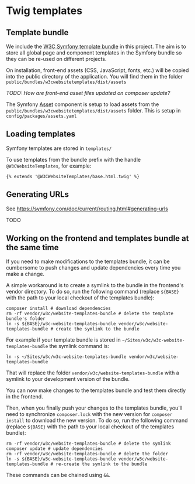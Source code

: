 # Twig templates

## Template bundle

We include the [W3C Symfony template bundle](https://github.com/w3c/w3c-website-templates-bundle) in this project. The 
aim is to store all global page and component templates in the Symfony bundle so they can be re-used on different 
projects.

On installation, front-end assets (CSS, JavaScript, fonts, etc.) will be copied into the public directory of the 
application. You will find them in the folder `public/bundles/w3cwebsitetemplates/dist/assets`

_TODO: How are front-end asset files updated on composer update?_

The Symfony [Asset](https://symfony.com/doc/current/components/asset.html) component is setup to load assets from the
`public/bundles/w3cwebsitetemplates/dist/assets` folder. This is setup in `config/packages/assets.yaml`

## Loading templates

Symfony templates are stored in `templates/`

To use templates from the bundle prefix with the handle `@W3CWebsiteTemplates`, for example:

```twig
{% extends '@W3CWebsiteTemplates/base.html.twig' %}
```

## Generating URLs

See https://symfony.com/doc/current/routing.html#generating-urls

TODO

## Working on the frontend and templates bundle at the same time

If you need to make modifications to the templates bundle, it can be cumbersome to push changes and update dependencies
every time you make a change.

A simple workaround is to create a symlink to the bundle in the frontend's vendor directory.
To do so, run the following command (replace `${BASE}` with the path to your local checkout of the templates bundle):
```shell
composer install # download dependencies
rm -rf vendor/w3c/website-templates-bundle # delete the template bundle's folder
ln -s ${BASE}/w3c-website-templates-bundle vendor/w3c/website-templates-bundle # create the symlink to the bundle
```

For example if your template bundle is stored in `~/Sites/w3c/w3c-website-templates-bundle` the symlink command is:

```shell
ln -s ~/Sites/w3c/w3c-website-templates-bundle vendor/w3c/website-templates-bundle
```

That will replace the folder `vendor/w3c/website-templates-bundle` with a symlink to your development version of the
bundle.

You can now make changes to the templates bundle and test them directly in the frontend.

Then, when you finally push your changes to the templates bundle, you'll need to synchronize `composer.lock` with the
new version for `composer install` to download the new version. To do so, run the following command (replace `${BASE}` with the path to your local checkout of the
templates bundle):
```shell
rm -rf vendor/w3c/website-templates-bundle # delete the symlink
composer update # update dependencies
rm -rf vendor/w3c/website-templates-bundle # delete the folder
ln -s ${BASE}/w3c-website-templates-bundle vendor/w3c/website-templates-bundle # re-create the symlink to the bundle
```
These commands can be chained using `&&`.
